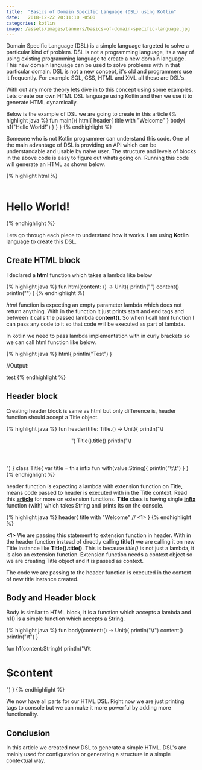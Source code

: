 ```yaml
---
title:  "Basics of Domain Specific Language (DSL) using Kotlin"
date:   2018-12-22 20:11:10 -0500
categories: kotlin
image: /assets/images/banners/basics-of-domain-specific-language.jpg
---
```


Domain Specific Language (DSL) is a simple language targeted to solve a particular kind of problem. DSL is not a programming language, its a way of using existing programming language to create a new domain language. This new domain language can be used to solve problems with in that particular domain. DSL is not a new concept, it's old and programmers use it frequently. For example SQL, CSS, HTML and XML all these are DSL's.

With out any more theory lets dive in to this concept using some examples. Lets create our own HTML DSL language using Kotlin and then we use it to generate HTML dynamically. 

Below is the example of DSL we are going to create in this article
{% highlight java %}
fun main(){
    html{
        header{
            title with "Welcome"
        }
        body{
            h1("Hello World!")
        }
    }
}
{% endhighlight %}

Someone who is not Kotlin programmer can understand this code. One of the main advantage of DSL is providing an API which can be understandable and usable by naive user. The structure and levels of blocks in the above code is easy to figure out whats going on. Running this code will generate an HTML as shown below.

{% highlight html %}
<html>
	<header>
		<title>Welcome</title>
	</header>
	<body>
		<h1>Hello World!</h1>
	</body>
</html>
{% endhighlight %}

Lets go through each piece to understand how it works. I am using **Kotlin** language to create this DSL.

## Create HTML block

I declared a **html** function which takes a lambda like below

{% highlight java %}
fun html(content: () -> Unit){
    println("<html>")
    content()
    println("</html>")
}
{% endhighlight %}

*html* function is expecting an empty parameter lambda which does not return anything. With in the function it just prints start and end tags and between it calls the passed lambda **content()**. So when I call html function I can pass any code to it so that code will be executed as part of lambda.

In kotlin we need to pass lambda implementation with in curly brackets so we can call html function like below.

{% highlight java %}
html{
    println("Test")
}

//Output:
<html>
test
</html>
{% endhighlight %}

## Header block

Creating header block is same as html but only difference is, header function should accept a Title object.

{% highlight java %}
fun header(title: Title.() -> Unit){
    println("\t<header>")
    Title().title()
    println("\t</header>")
}
class Title{
    var title = this
    infix fun with(value:String){
        println("\t\t<title>$value</title>")
    }
}
{% endhighlight %}

header function is expecting a lambda with extension function on Title, means code passed to header is executed with in the Title context. Read this **[article]({{site.baseurl}}/blog/2018/12/04/understanding-kotlin-extension-functions.html)** for more on extension functions. **Title** class is having single **[infix](https://kotlinlang.org/docs/reference/functions.html#infix-notation)** function (with) which takes String and prints its on the console.

{% highlight java %}
header{
    title with "Welcome" // <1>
}
{% endhighlight %}

**<1>** We are passing this statement to extension function in header. With in the header function instead of directly calling **title()** we are calling it on new Title instance like **Title().title()**. This is because *title()* is not just a lambda, it is also an extension function. Extension function needs a context object so we are creating Title object and it is passed as context.

The code we are passing to the header function is executed in the context of new title instance created.

## Body and Header block

Body is similar to HTML block, it is a function which accepts a lambda and h1() is a simple function which accepts a String.

{% highlight java %}
fun body(content:() -> Unit){
    println("\t<body>")
    content()
    println("\t</body>")
}

fun h1(content:String){
    println("\t\t<h1>$content</h1>")
}
{% endhighlight %}

We now have all parts for our HTML DSL. Right now we are just printing tags to console but we can make it more powerful by adding more functionality.

## Conclusion

In this article we created new DSL to generate a simple HTML. DSL's are mainly used for configuration or generating a structure in a simple contextual way.